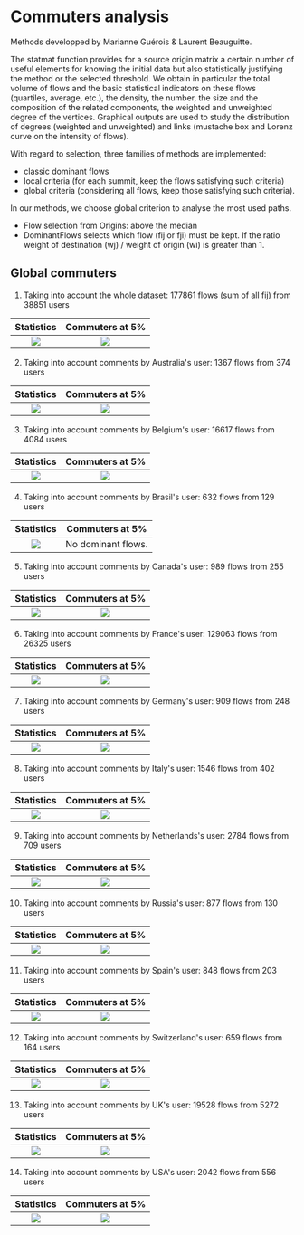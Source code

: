 # Commuters analysis

Methods developped by Marianne Guérois & Laurent Beauguitte.

The statmat function provides for a source origin matrix a certain number of useful elements for knowing the initial data but also statistically justifying the method or the selected threshold. We obtain in particular the total volume of flows and the basic statistical indicators on these flows (quartiles, average, etc.), the density, the number, the size and the composition of the related components, the weighted and unweighted degree of the vertices. Graphical outputs are used to study the distribution of degrees (weighted and unweighted) and links (mustache box and Lorenz curve on the intensity of flows).

With regard to selection, three families of methods are implemented:

- classic dominant flows
- local criteria (for each summit, keep the flows satisfying such criteria)
- global criteria (considering all flows, keep those satisfying such criteria).

In our methods, we choose global criterion to analyse the most used paths.

- Flow selection from Origins: above the median
- DominantFlows selects which flow (fij or fji) must be kept. If the ratio weight of destination (wj) / weight of origin (wi) is greater than 1.

## Global commuters

1. Taking into account the whole dataset: 177861 flows (sum of all fij) from 38851 users

Statistics             |  Commuters at 5%
:-------------------------:|:-------------------------:
![](statmatGlobal.png)  |  ![](commutersGLOBAL.png)

2. Taking into account comments by Australia's user: 1367 flows from 374 users

Statistics             |  Commuters at 5%
:-------------------------:|:-------------------------:
![](statmatAustralia.png)  |  ![](commutersAustralia.png)

3. Taking into account comments by Belgium's user: 16617 flows from 4084 users

Statistics             |  Commuters at 5%
:-------------------------:|:-------------------------:
![](statmatBelgium.png)  |  ![](commutersBelgium.png)

4. Taking into account comments by Brasil's user: 632 flows from 129 users

Statistics             |  Commuters at 5%
:-------------------------:|:-------------------------:
![](statmatBrasil.png)  |  No dominant flows.

5. Taking into account comments by Canada's user: 989 flows from 255 users

Statistics             |  Commuters at 5%
:-------------------------:|:-------------------------:
![](statmatCanada.png)  |  ![](commutersCanada.png)

6. Taking into account comments by France's user: 129063 flows from 26325 users

Statistics             |  Commuters at 5%
:-------------------------:|:-------------------------:
![](statmatFrance.png)  |  ![](commutersFrance.png)

7. Taking into account comments by Germany's user: 909 flows from 248 users

Statistics             |  Commuters at 5%
:-------------------------:|:-------------------------:
![](statmatGermany.png)  |  ![](commutersGermany.png)

8. Taking into account comments by Italy's user: 1546 flows from 402 users

Statistics             |  Commuters at 5%
:-------------------------:|:-------------------------:
![](statmatItaly.png)  |  ![](commutersItaly.png)

9. Taking into account comments by Netherlands's user: 2784 flows from 709 users

Statistics             |  Commuters at 5%
:-------------------------:|:-------------------------:
![](statmatNetherlands.png)  |  ![](commutersNetherlands.png)

10. Taking into account comments by Russia's user:  877 flows from 130 users

Statistics             |  Commuters at 5%
:-------------------------:|:-------------------------:
![](statmatRussia.png)  |  ![](commutersRussia.png)

11. Taking into account comments by Spain's user: 848 flows from 203 users

Statistics             |  Commuters at 5%
:-------------------------:|:-------------------------:
![](statmatSpain.png)  |  ![](commutersSpain.png)

12. Taking into account comments by Switzerland's user: 659 flows from 164 users

Statistics             |  Commuters at 5%
:-------------------------:|:-------------------------:
![](statmatSwitzerland.png)  |  ![](commutersSwitzerland.png)

13. Taking into account comments by UK's user: 19528 flows from 5272 users

Statistics             |  Commuters at 5%
:-------------------------:|:-------------------------:
![](statmatUK.png)  |  ![](commutersUK.png)

14. Taking into account comments by USA's user: 2042 flows from 556 users

Statistics             |  Commuters at 5%
:-------------------------:|:-------------------------:
![](statmatUSA.png)  |  ![](commutersUSA.png)
